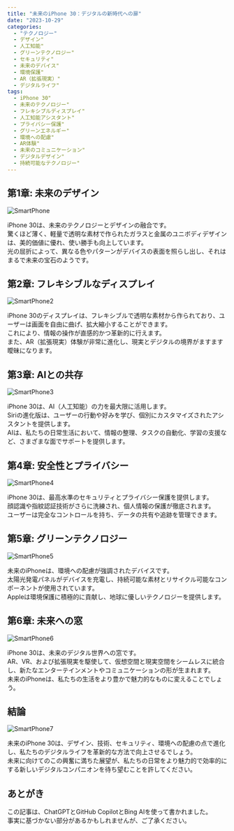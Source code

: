 ```yaml
---
title: "未来のiPhone 30：デジタルの新時代への扉"
date: "2023-10-29"
categories: 
  - "テクノロジー"
  - デザイン"
  - 人工知能"
  - グリーンテクノロジー"
  - セキュリティ"
  - 未来のデバイス"
  - 環境保護"
  - AR（拡張現実）"
  - デジタルライフ"
tags: 
  - iPhone 30"
  - 未来のテクノロジー"
  - フレキシブルディスプレイ"
  - 人工知能アシスタント"
  - プライバシー保護"
  - グリーンエネルギー"
  - 環境への配慮"
  - AR体験"
  - 未来のコミュニケーション"
  - デジタルデザイン"
  - 持続可能なテクノロジー"
---
```


## 第1章: 未来のデザイン

![SmartPhone](./images/a87cf313-dbb2-4da8-b557-1b4a3b892f91.jpeg)

iPhone 30は、未来のテクノロジーとデザインの融合です。  
驚くほど薄く、軽量で透明な素材で作られたガラスと金属のユニボディデザインは、美的価値に優れ、使い勝手も向上しています。  
光の屈折によって、異なる色やパターンがデバイスの表面を照らし出し、それはまるで未来の宝石のようです。  

## 第2章: フレキシブルなディスプレイ

![SmartPhone2](./images/3be4c909-642f-4099-8d84-8eea109bab40.jpeg)

iPhone 30のディスプレイは、フレキシブルで透明な素材から作られており、ユーザーは画面を自由に曲げ、拡大縮小することができます。  
これにより、情報の操作が直感的かつ革新的に行えます。  
また、AR（拡張現実）体験が非常に進化し、現実とデジタルの境界がますます曖昧になります。  

## 第3章: AIとの共存

![SmartPhone3](./images/3ff34218-7d3c-41fa-8bb9-9f6a003159eb.jpeg)

iPhone 30は、AI（人工知能）の力を最大限に活用します。  
Siriの進化版は、ユーザーの行動や好みを学び、個別にカスタマイズされたアシスタントを提供します。  
AIは、私たちの日常生活において、情報の整理、タスクの自動化、学習の支援など、さまざまな面でサポートを提供します。  

## 第4章: 安全性とプライバシー

![SmartPhone4](./images/6c17949b-2293-4019-8a53-aca6e07aeceb.jpeg)

iPhone 30は、最高水準のセキュリティとプライバシー保護を提供します。  
顔認識や指紋認証技術がさらに洗練され、個人情報の保護が徹底されます。  
ユーザーは完全なコントロールを持ち、データの共有や追跡を管理できます。  

## 第5章: グリーンテクノロジー

![SmartPhone5](./images/818a1db1-a23e-4857-a59e-44d29a8b1018.jpeg)

未来のiPhoneは、環境への配慮が強調されたデバイスです。  
太陽光発電パネルがデバイスを充電し、持続可能な素材とリサイクル可能なコンポーネントが使用されています。  
Appleは環境保護に積極的に貢献し、地球に優しいテクノロジーを提供します。  

## 第6章: 未来への窓

![SmartPhone6](./images/dc8bef98-7737-4f1e-b400-d80c26cb1010.jpeg)

iPhone 30は、未来のデジタル世界への窓です。  
AR、VR、および拡張現実を駆使して、仮想空間と現実空間をシームレスに統合し、新たなエンターテインメントやコミュニケーションの形が生まれます。  
未来のiPhoneは、私たちの生活をより豊かで魅力的なものに変えることでしょう。  

## 結論

![SmartPhone7](./images/9beda011-94d6-4e9d-8470-51a4630fbf3f.jpeg)

未来のiPhone 30は、デザイン、技術、セキュリティ、環境への配慮の点で進化し、私たちのデジタルライフを革新的な方法で向上させるでしょう。  
未来に向けてのこの興奮に満ちた展望が、私たちの日常をより魅力的で効率的にする新しいデジタルコンパニオンを待ち望むことを許してください。  

## あとがき

この記事は、ChatGPTとGitHub CopilotとBing AIを使って書かれました。  
事実に基づかない部分があるかもしれませんが、ご了承ください。  
